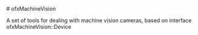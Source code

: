 # ofxMachineVision

A set of tools for dealing with machine vision cameras, based on interface ofxMachineVision::Device